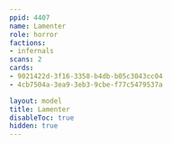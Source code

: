 ```yaml
---
ppid: 4407
name: Lamenter
role: horror
factions:
- infernals
scans: 2
cards:
- 9021422d-3f16-3358-b4db-b05c3043cc04
- 4cb7504a-3ea9-3eb3-9cbe-f77c5479537a

layout: model
title: Lamenter
disableToc: true
hidden: true
---
```

